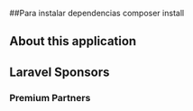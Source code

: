 ##Para instalar dependencias
composer install

## About this application






## Laravel Sponsors



### Premium Partners

